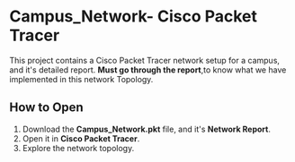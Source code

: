 # Campus_Network- Cisco Packet Tracer

This project contains a Cisco Packet Tracer network setup for a campus, and it's detailed report. **Must go through the report**,to know what we have implemented in this network Topology.

## How to Open
1. Download the **Campus_Network.pkt** file, and it's **Network Report**.
2. Open it in **Cisco Packet Tracer**.
3. Explore the network topology.
